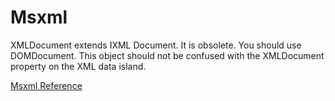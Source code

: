 # Msxml

XMLDocument extends IXML Document.  It is obsolete.  You should use
DOMDocument.  This object should not be confused with the XMLDocument property
on the XML data island.

[Msxml Reference](https://ruby-doc.org/stdlib-2.5.0/libdoc/win32ole/rdoc/Msxml.html)
